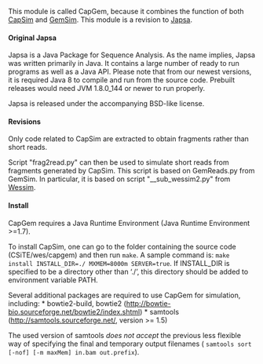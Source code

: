 This module is called CapGem, because it combines the function of both [CapSim](https://github.com/Devika1/capsim
) and [GemSim](https://sourceforge.net/projects/gemsim/).
This module is a revision to [Japsa](http://japsa.readthedocs.org/en/latest/index.html).


#### Original Japsa
Japsa is a Java Package for Sequence Analysis. As the name implies, Japsa was
written primarily in Java. It contains a large number of ready to run programs
as well as a Java API. Please note that from our newest versions, it is required
Java 8 to compile and run from the source code. Prebuilt releases would need
JVM 1.8.0_144 or newer to run properly.

Japsa is released under the accompanying BSD-like license.


#### Revisions
Only code related to CapSim are extracted to obtain fragments rather than short reads.

Script "frag2read.py" can then be used to simulate short reads from fragments generated by CapSim.
This script is based on GemReads.py from GemSim.
In particular, it is based on script "\_\_sub_wessim2.py" from [Wessim](http://sak042.github.io/Wessim/).


#### Install
CapGem requires a Java Runtime Environment (Java Runtime Environment >=1.7).

To install CapSim, one can go to the folder containing the source code (CSiTE/wes/capgem) and then run `make`.
A sample command is:
`make install INSTALL_DIR=./ MXMEM=8000m SERVER=true`.
If INSTALL_DIR is specified to be a directory other than ‘./’, this directory should be added to environment variable PATH.

Several additional packages are required to use CapGem for simulation, including:
	* bowtie2-build, bowtie2 (http://bowtie-bio.sourceforge.net/bowtie2/index.shtml)
	* samtools (http://samtools.sourceforge.net/, version >= 1.5)

The used version of samtools *does not accept* the previous less flexible way of specifying the final and temporary output filenames (
`samtools sort [-nof] [-m maxMem] in.bam out.prefix`).
